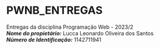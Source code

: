# PWNB_ENTREGAS

Entregas da disciplina Programação Web - 2023/2
<br>
_**Nome do propietário:**_ Lucca Leonardo Oliveira dos Santos
<br>
_**Número de Identificação:**_ 1142711941
